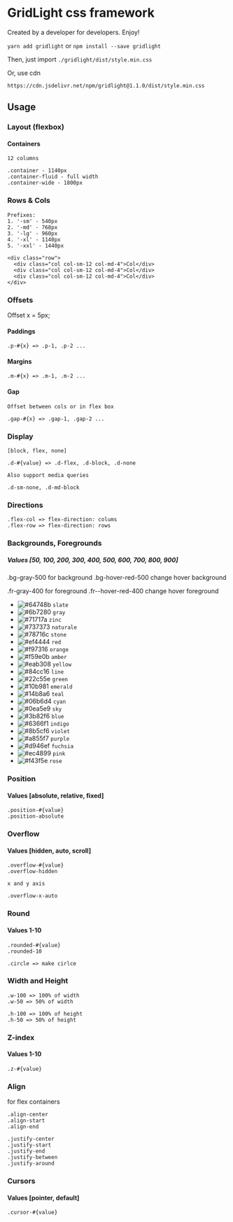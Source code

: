 # GridLight css framework

Created by a developer for developers. Enjoy!

` yarn add gridlight ` or
` npm install --save gridlight `

Then, just import  `./gridlight/dist/style.min.css`

Or, use cdn

`https://cdn.jsdelivr.net/npm/gridlight@1.1.0/dist/style.min.css`

## Usage

### Layout (flexbox)
#### Containers

```
12 columns

.container - 1140px
.container-fluid - full width
.container-wide - 1800px
```

### Rows & Cols
```
Prefixes:
1. '-sm' - 540px
2. '-md' - 768px
3. '-lg' - 960px
4. '-xl' - 1140px
5. '-xxl' - 1440px

<div class="row">
  <div class="col col-sm-12 col-md-4">Col</div>
  <div class="col col-sm-12 col-md-4">Col</div>
  <div class="col col-sm-12 col-md-4">Col</div>
</div>
```

### Offsets
Offset x = 5px;
#### Paddings
```
.p-#{x} => .p-1, .p-2 ...
```
#### Margins
```
.m-#{x} => .m-1, .m-2 ...

```
#### Gap
```
Offset between cols or in flex box

.gap-#{x} => .gap-1, .gap-2 ...

```

### Display
```
[block, flex, none]

.d-#{value} => .d-flex, .d-block, .d-none

Also support media queries

.d-sm-none, .d-md-block
```

### Directions
```
.flex-col => flex-direction: colums
.flex-row => flex-direction: rows
```

### Backgrounds, Foregrounds
##### Values [50, 100, 200, 300, 400, 500, 600, 700, 800, 900]
.bg-gray-500 for background
.bg-hover-red-500 change hover background

.fr-gray-400 for foreground
.fr--hover-red-400 change hover foreground
- ![#64748b](https://via.placeholder.com/15/64748b/000000?text=+) `slate`
- ![#6b7280](https://via.placeholder.com/15/6b7280/000000?text=+) `gray`
- ![#71717a](https://via.placeholder.com/15/71717a/000000?text=+) `zinc`
- ![#737373](https://via.placeholder.com/15/737373/000000?text=+) `naturale`
- ![#78716c](https://via.placeholder.com/15/78716c/000000?text=+) `stone`
- ![#ef4444](https://via.placeholder.com/15/ef4444/000000?text=+) `red`
- ![#f97316](https://via.placeholder.com/15/f97316/000000?text=+) `orange`
- ![#f59e0b](https://via.placeholder.com/15/f59e0b/000000?text=+) `amber`
- ![#eab308](https://via.placeholder.com/15/eab308/000000?text=+) `yellow`
- ![#84cc16](https://via.placeholder.com/15/84cc16/000000?text=+) `line`
- ![#22c55e](https://via.placeholder.com/15/22c55e/000000?text=+) `green`
- ![#10b981](https://via.placeholder.com/15/10b981/000000?text=+) `emerald`
- ![#14b8a6](https://via.placeholder.com/15/14b8a6/000000?text=+) `teal`
- ![#06b6d4](https://via.placeholder.com/15/06b6d4/000000?text=+) `cyan`
- ![#0ea5e9](https://via.placeholder.com/15/0ea5e9/000000?text=+) `sky`
- ![#3b82f6](https://via.placeholder.com/15/3b82f6/000000?text=+) `blue`
- ![#6366f1](https://via.placeholder.com/15/6366f1/000000?text=+) `indigo`
- ![#8b5cf6](https://via.placeholder.com/15/8b5cf6/000000?text=+) `violet`
- ![#a855f7](https://via.placeholder.com/15/a855f7/000000?text=+) `purple`
- ![#d946ef](https://via.placeholder.com/15/d946ef/000000?text=+) `fuchsia`
- ![#ec4899](https://via.placeholder.com/15/ec4899/000000?text=+) `pink`
- ![#f43f5e](https://via.placeholder.com/15/f43f5e/000000?text=+) `rose`

### Position
#### Values [absolute, relative, fixed]
```
.position-#{value}
.position-absolute
```

### Overflow
#### Values [hidden, auto, scroll]
```
.overflow-#{value}
.overflow-hidden

x and y axis

.overflow-x-auto
```

### Round
#### Values 1-10
```
.rounded-#{value}
.rounded-10

.circle => make cirlce
```

### Width and Height
```
.w-100 => 100% of width
.w-50 => 50% of width

.h-100 => 100% of height
.h-50 => 50% of height
```

### Z-index
#### Values 1-10
```
.z-#{value}
```

### Align
for flex containers
```
.align-center
.align-start
.align-end

.justify-center
.justify-start
.justify-end
.justify-between
.justify-around
```

### Cursors
#### Values [pointer, default]
```
.cursor-#{value}
```